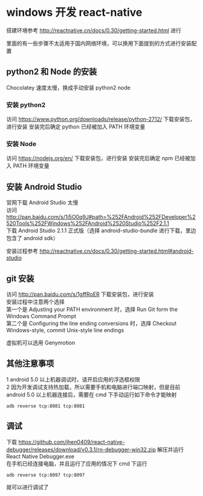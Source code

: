 # windows 开发 react-native

搭建环境参考 http://reactnative.cn/docs/0.30/getting-started.html 进行

里面的有一些步骤不太适用于国内网络环境，可以换用下面提到的方式进行安装配置

## python2 和 Node 的安装
Chocolatey 速度太慢，换成手动安装 python2 node

### 安装 python2
访问 https://www.python.org/downloads/release/python-2712/ 下载安装包，进行安装
安装完后确定 python 已经被加入 PATH 环境变量

### 安装 Node
访问 https://nodejs.org/en/ 下载安装包，进行安装
安装完后确定 npm 已经被加入 PATH 环境变量


## 安装 Android Studio
官网下载 Android Studio 太慢  
访问  
http://pan.baidu.com/s/1i5O0q9J#path=%252FAndroid%252FDeveloper%2520Tools%252FWindows%252FAndroid%2520Studio%252F2.1.1  
下载 Android Studio 2.1.1 正式版（选择 android-studio-bundle 进行下载，里边包含了 android sdk）

安装过程参考 http://reactnative.cn/docs/0.30/getting-started.html#android-studio  

## git 安装
访问 http://pan.baidu.com/s/1gffRoER 下载安装包，进行安装  
安装过程中注意两个选择  
第一个是 Adjusting your PATH environment 时，选择 Run Git form the Windows Command Prompt    
第二个是 Configuring the line ending conversions 时，选择 Checkout Windows-style, commit Unix-style line endings  

虚拟机可以选用 Genymotion

## 其他注意事项
1 android 5.0 以上机器调试时，请开启应用的浮选框权限  
2 因为开发调试支持热加载，所以需要手机和电脑进行端口映射，但是目前 android 5.0 以上机器连接后，需要在 cmd 下手动运行如下命令才能映射
```
adb reverse tcp:8081 tcp:8081
```

## 调试

下载 https://github.com/jhen0409/react-native-debugger/releases/download/v0.3.1/rn-debugger-win32.zip
解压并运行 React Native Debugger.exe  
在手机已经连接电脑，并且运行了应用的情况下
cmd 下运行
```
adb reverse tcp:8097 tcp:8097
```
就可以进行调试了

